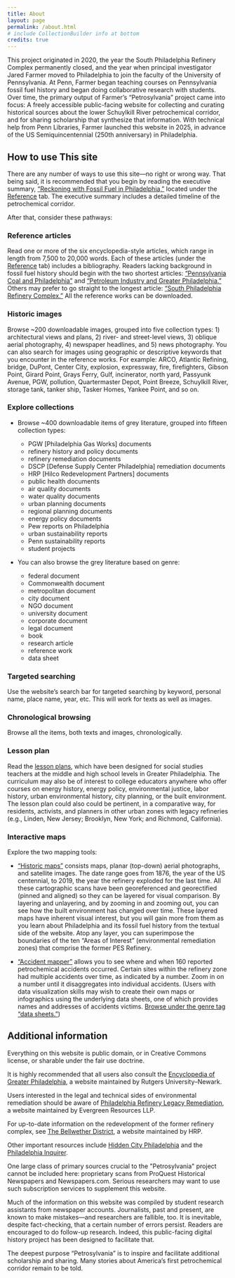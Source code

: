 ```yaml
---
title: About
layout: page
permalink: /about.html
# include CollectionBuilder info at bottom
credits: true
---
```


This project originated in 2020, the year the South Philadelphia Refinery Complex permanently closed, and the year when principal investigator Jared Farmer moved to Philadelphia to join the faculty of the University of Pennsylvania. At Penn, Farmer began teaching courses on Pennsylvania fossil fuel history and began doing collaborative research with students. Over time, the primary output of Farmer’s “Petrosylvania” project came into focus: A freely accessible public-facing website for collecting and curating historical sources about the lower Schuylkill River petrochemical corridor, and for sharing scholarship that synthesize that information. With technical help from Penn Libraries, Farmer launched this website in 2025, in advance of the US Semiquincentennial (250th anniversary) in Philadelphia.

## How to use This site

There are any number of ways to use this site—no right or wrong way. That being said, it is recommended that you begin by reading the executive summary, [“Reckoning with Fossil Fuel in Philadelphia,”](/reference.html#summary) located under the [Reference](/reference.html) tab. The executive summary includes a detailed timeline of the petrochemical corridor.

After that, consider these pathways:

### Reference articles
Read one or more of the six encyclopedia-style articles, which range in length from 7,500 to 20,000 words. Each of these articles (under the [Reference](/reference.html) tab) includes a bibliography. Readers lacking background in fossil fuel history should begin with the two shortest articles: [“Pennsylvania Coal and Philadelphia”](/reference.html#penna-coal) and [“Petroleum Industry and Greater Philadelphia.”](/reference.html#petro-industry) Others may prefer to go straight to the longest article: [“South Philadelphia Refinery Complex.”](/reference.html#south-philly-refinery) All the reference works can be downloaded.

### Historic images
Browse ~200 downloadable images, grouped into five collection types: 1) architectural views and plans, 2) river- and street-level views, 3) oblique aerial photography, 4) newspaper headlines, and 5) news photography. You can also search for images using geographic or descriptive keywords that you encounter in the reference works. For example: ARCO, Atlantic Refining, bridge, DuPont, Center City, explosion, expressway, fire, firefighters, Gibson Point, Girard Point, Grays Ferry, Gulf, incinerator, north yard, Passyunk Avenue, PGW, pollution, Quartermaster Depot, Point Breeze, Schuylkill River, storage tank, tanker ship, Tasker Homes, Yankee Point, and so on.

### Explore collections
- Browse ~400 downloadable items of grey literature, grouped into fifteen collection types:
    - PGW [Philadelphia Gas Works] documents
    - refinery history and policy documents
    - refinery remediation documents
    - DSCP [Defense Supply Center Philadelphia] remediation documents		
    - HRP [Hilco Redevelopment Partners] documents
    - public health documents
    - air quality documents
    - water quality documents
    - urban planning documents
    - regional planning documents
    - energy policy documents
    - Pew reports on Philadelphia
    - urban sustainability reports
    - Penn sustainability reports	
    - student projects
- You can also browse the grey literature based on genre:
    
    - federal document
    - Commonwealth document
    - metropolitan document
    - city document
    - NGO document
    - university document
    - corporate document
    - legal document
    - book
    - research article 
    - reference work
    - data sheet
    
### Targeted searching
Use the website’s search bar for targeted searching by keyword, personal name, place name, year, etc. This will work for texts as well as images.

### Chronological browsing
Browse all the items, both texts and images, chronologically.

### Lesson plan
Read the [lesson plans](/lesson.html), which have been designed for social studies teachers at the middle and high school levels in Greater Philadelphia. The curriculum may also be of interest to college educators anywhere who offer courses on energy history, energy policy, environmental justice, labor history, urban environmental history, city planning, or the built environment. The lesson plan could also could be pertinent, in a comparative way, for residents, activists, and planners in other urban zones with legacy refineries (e.g., Linden, New Jersey; Brooklyn, New York; and Richmond, California).

### Interactive maps
Explore the two mapping tools: 
- [“Historic maps”](/layered-map.html) consists maps, planar (top-down) aerial photographs, and satellite images. The date range goes from 1876, the year of the US centennial, to 2019, the year the refinery exploded for the last time. All these cartographic scans have been georeferenced and georectified (pinned and aligned) so they can be layered for visual comparison. By layering and unlayering, and by zooming in and zooming out, you can see how the built environment has changed over time. These layered maps have inherent visual interest, but you will gain more from them as you learn about Philadelphia and its fossil fuel history from the textual side of the website. Atop any layer, you can superimpose the boundaries of the ten “Areas of Interest” (environmental remediation zones) that comprise the former PES Refinery. 

- [“Accident mapper”](/accident-map.html) allows you to see where and when 160 reported petrochemical accidents occurred. Certain sites within the refinery zone had multiple accidents over time, as indicated by a number. Zoom in on a number until it disaggregates into individual accidents. (Users with data visualization skills may wish to create their own maps or infographics using the underlying data sheets, one of which provides names and addresses of accidents victims. [Browse under the genre tag “data sheets.”](/browse.html#data))


## Additional information
Everything on this website is public domain, or in Creative Commons license, or sharable under the fair use doctrine.

It is highly recommended that all users also consult the [Encyclopedia of Greater Philadelphia](https://philadelphiaencyclopedia.org/), a website maintained by Rutgers University–Newark.

Users interested in the legal and technical sides of environmental remediation should be aware of [Philadelphia Refinery Legacy Remediation](https://phillyrefinerycleanup.info/), a website maintained by Evergreen Resources LLP.

For up-to-date information on the redevelopment of the former refinery complex, see [The Bellwether District](https://www.thebellwetherdistrict.com/), a website maintained by HRP.

Other important resources include [Hidden City Philadelphia](https://hiddencityphila.org/) and the [Philadelphia Inquirer](https://www.inquirer.com/).

One large class of primary sources crucial to the "Petrosylvania" project cannot be included here: proprietary scans from ProQuest Historical Newspapers and Newspapers.com. Serious researchers may want to use such subscription services to supplement this website.

Much of the information on this website was compiled by student research assistants from newspaper accounts. Journalists, past and present, are known to make mistakes—and researchers are fallible, too. It is inevitable, despite fact-checking, that a certain number of errors persist. Readers are encouraged to do follow-up research. Indeed, this public-facing digital history project has been designed to facilitate that.

The deepest purpose “Petrosylvania” is to inspire and facilitate additional scholarship and sharing. Many stories about America’s first petrochemical corridor remain to be told.